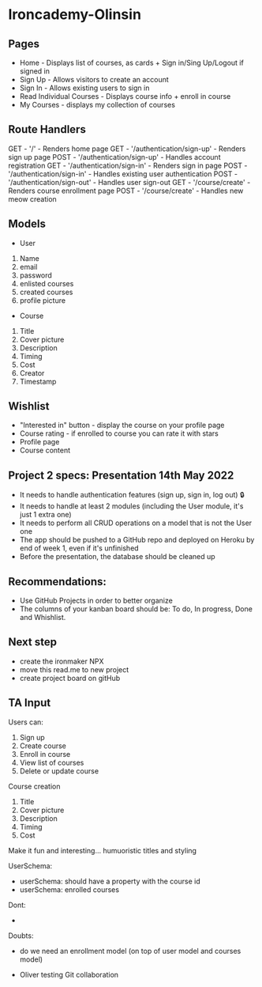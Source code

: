 # Ironcademy-Olinsin

## Pages

- Home - Displays list of courses, as cards + Sign in/Sing Up/Logout if signed in
- Sign Up - Allows visitors to create an account
- Sign In - Allows existing users to sign in
- Read Individual Courses - Displays course info + enroll in course
- My Courses - displays my collection of courses

## Route Handlers

GET - '/' - Renders home page
GET - '/authentication/sign-up' - Renders sign up page
POST - '/authentication/sign-up' - Handles account registration
GET - '/authentication/sign-in' - Renders sign in page
POST - '/authentication/sign-in' - Handles existing user authentication
POST - '/authentication/sign-out' - Handles user sign-out
GET - '/course/create' - Renders course enrollment page
POST - '/course/create' - Handles new meow creation

## Models

- User

1. Name
2. email
3. password
4. enlisted courses
5. created courses
6. profile picture

- Course

1. Title
2. Cover picture
3. Description
4. Timing
5. Cost
6. Creator
7. Timestamp

## Wishlist

- "Interested in" button - display the course on your profile page
- Course rating - if enrolled to course you can rate it with stars
- Profile page
- Course content

## Project 2 specs: Presentation 14th May 2022

- It needs to handle authentication features (sign up, sign in, log out) :lock:
- It needs to handle at least 2 modules (including the User module, it's just 1 extra one)
- It needs to perform all CRUD operations on a model that is not the User one
- The app should be pushed to a GitHub repo and deployed on Heroku by end of week 1, even if it's unfinished
- Before the presentation, the database should be cleaned up

## Recommendations:

- Use GitHub Projects in order to better organize
- The columns of your kanban board should be: To do, In progress, Done and Whishlist.

## Next step

- create the ironmaker NPX
- move this read.me to new project
- create project board on gitHub

## TA Input

Users can:

1. Sign up
2. Create course
3. Enroll in course
4. View list of courses
5. Delete or update course

Course creation

1. Title
2. Cover picture
3. Description
4. Timing
5. Cost

Make it fun and interesting... humuoristic titles and styling

UserSchema:

- userSchema: should have a property with the course id
- userSchema: enrolled courses

Dont:

-

Doubts:

- do we need an enrollment model (on top of user model and courses model)

- Oliver testing Git collaboration

